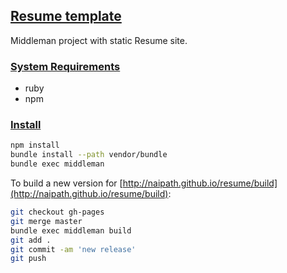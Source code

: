 ## [Resume template](#resume-template)

Middleman project with static Resume site.

### [System Requirements](#system-requirements)

- ruby
- npm

### [Install](#install)

```bash
npm install
bundle install --path vendor/bundle
bundle exec middleman
```

To build a new version for [http://naipath.github.io/resume/build](http://naipath.github.io/resume/build):

```bash
git checkout gh-pages
git merge master
bundle exec middleman build
git add .
git commit -am 'new release'
git push
```


